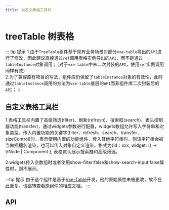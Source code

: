 ```yaml
---
title: 自定义表格工具栏
---
```


# treeTable 树表格

<leadInto name="KTreeTable" />

::: tip 提示
1.由于`TreeTable`组件基于现有业务场景对部分`vxe-table`导出的`API`进行了修改，因此建议直接通过`ref`调用表格实例导出的`API`，而不是通过`tableInstance`对象调用；（对于`vxe-table`中未二次封装的`API`，使用`ref`实例调用同样有效）  
2.为了兼容原有项目的写法，组件库仍保留了`tableInstance`对象的有效性，此时通过`tableInstance`调用的方法为`vxe-table`底层的`API`而非组件库二次封装后的`API`；
:::

## 自定义表格工具栏

1.表格工具栏内置了高级筛选(filter)、刷新(refresh)、搜索框(search)、表头控制器功能(transfer)，通过widgets参数进行配置，widgets数组允许写入字符串和对象类型，传入内置功能的关键字(filter、refresh、search、transfer、sizeControl)时，表示使用内置的功能组件，传入其他字符串时，则该字符串会被当做插槽名渲染，也可以传入对象自定义渲染，格式为{id：xxx, widget: () => VNode | Component }, 表格默认展示搜索框和高级筛选。

2.widgets传入空数组时或者使用show-filter:false和show-search-input:false属性时，则不展示。

<demo path="./formToolbar.vue" />

:::tip 提示
由于这个组件是基于[Vxe-Table](https://vxetable.cn/#/table/api)开发，他的原始属性未被更改，故不在此重复。请跳转查看原组件的相应文档。
:::

## API

<API src="../table.json" lang="zh"></API>